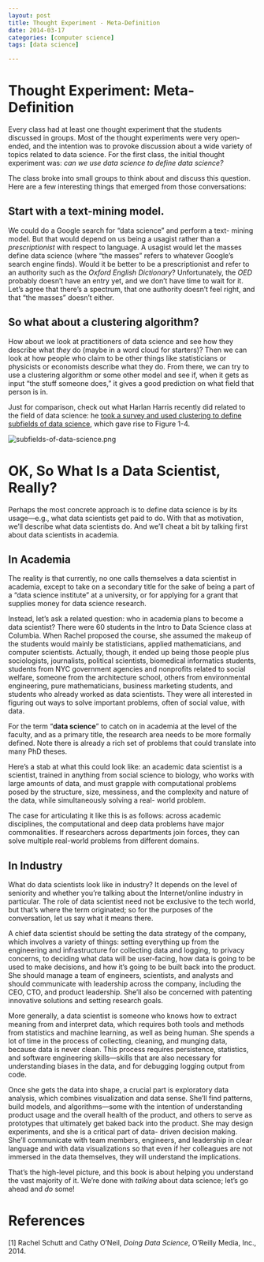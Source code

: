 ```yaml
---
layout: post
title: Thought Experiment - Meta-Definition
date: 2014-03-17
categories: [computer science]
tags: [data science]

---
```


# Thought Experiment: Meta-Definition
Every class had at least one thought experiment that the students discussed in groups. Most of the thought experiments were very open- ended, and the intention was to provoke discussion about a wide variety of topics related to data science. For the first class, the initial thought experiment was: *can we use data science to define data science?*
The class broke into small groups to think about and discuss this question. Here are a few interesting things that emerged from those conversations:
Start with a text-mining model.
---
We could do a Google search for “data science” and perform a text- mining model. But that would depend on us being a usagist rather than a *prescriptionist* with respect to language. A usagist would let the masses define data science (where “the masses” refers to whatever Google’s search engine finds). Would it be better to be a prescriptionist and refer to an authority such as the *Oxford English Dictionary*? Unfortunately, the *OED* probably doesn’t have an entry yet, and we don’t have time to wait for it. Let’s agree that there’s a spectrum, that one authority doesn’t feel right, and that “the masses” doesn’t either.
	So what about a clustering algorithm?
---

How about we look at practitioners of data science and see how they describe what *they* do (maybe in a word cloud for starters)? Then we can look at how people who claim to be other things like statisticians or physicists or economists describe what they do. From there, we can try to use a clustering algorithm or some other model and see if, when it gets as input “the stuff someone does,” it gives a good prediction on what field that person is in.
Just for comparison, check out what Harlan Harris recently did related to the field of data science: he [took a survey and used clustering to define subfields of data science](http://datacommunitydc.org/blog/2012/08/data-scientists-survey-results-teaser/), which gave rise to Figure 1-4.![subfields-of-data-science.png](http://sungsoo.github.com/images/subfields-of-data-science.png)
# OK, So What Is a Data Scientist, Really?
Perhaps the most concrete approach is to define data science is by its usage—e.g., what data scientists get paid to do. With that as motivation, we’ll describe what data scientists do. And we’ll cheat a bit by talking first about data scientists in academia.
In Academia
---The reality is that currently, no one calls themselves a data scientist in academia, except to take on a secondary title for the sake of being a part of a “data science institute” at a university, or for applying for a grant that supplies money for data science research.
Instead, let’s ask a related question: who in academia plans to become a data scientist? There were 60 students in the Intro to Data Science class at Columbia. When Rachel proposed the course, she assumed the makeup of the students would mainly be statisticians, applied mathematicians, and computer scientists. Actually, though, it ended up being those people plus sociologists, journalists, political scientists, biomedical informatics students, students from NYC government agencies and nonprofits related to social welfare, someone from the architecture school, others from environmental engineering, pure mathematicians, business marketing students, and students who already worked as data scientists. They were all interested in figuring out ways to solve important problems, often of social value, with data.
For the term “**data science**” to catch on in academia at the level of the faculty, and as a primary title, the research area needs to be more formally defined. Note there is already a rich set of problems that could translate into many PhD theses.
Here’s a stab at what this could look like: an academic data scientist is a scientist, trained in anything from social science to biology, who works with large amounts of data, and must grapple with computational problems posed by the structure, size, messiness, and the complexity and nature of the data, while simultaneously solving a real- world problem.
The case for articulating it like this is as follows: across academic disciplines, the computational and deep data problems have major commonalities. If researchers across departments join forces, they can solve multiple real-world problems from different domains.
In Industry
---
What do data scientists look like in industry? It depends on the level of seniority and whether you’re talking about the Internet/online industry in particular. The role of data scientist need not be exclusive to the tech world, but that’s where the term originated; so for the purposes of the conversation, let us say what it means there.
A chief data scientist should be setting the data strategy of the company, which involves a variety of things: setting everything up from the engineering and infrastructure for collecting data and logging, to privacy concerns, to deciding what data will be user-facing, how data is going to be used to make decisions, and how it’s going to be built back into the product. She should manage a team of engineers,scientists, and analysts and should communicate with leadership across the company, including the CEO, CTO, and product leadership. She’ll also be concerned with patenting innovative solutions and setting research goals.
More generally, a data scientist is someone who knows how to extract meaning from and interpret data, which requires both tools and methods from statistics and machine learning, as well as being human. She spends a lot of time in the process of collecting, cleaning, and munging data, because data is never clean. This process requires persistence, statistics, and software engineering skills—skills that are also necessary for understanding biases in the data, and for debugging logging output from code.
Once she gets the data into shape, a crucial part is exploratory data analysis, which combines visualization and data sense. She’ll find patterns, build models, and algorithms—some with the intention of understanding product usage and the overall health of the product, and others to serve as prototypes that ultimately get baked back into the product. She may design experiments, and she is a critical part of data- driven decision making. She’ll communicate with team members, engineers, and leadership in clear language and with data visualizations so that even if her colleagues are not immersed in the data themselves, they will understand the implications.
That’s the high-level picture, and this book is about helping you understand the vast majority of it. We’re done with *talking* about data science; let’s go ahead and *do* some!

# References
[1] Rachel Schutt and Cathy O’Neil, *Doing Data Science*, O’Reilly Media, Inc., 2014.
